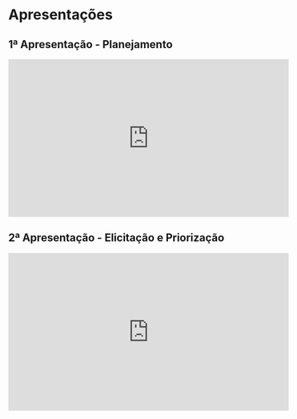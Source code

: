 # Apresentações

## 1ª Apresentação - Planejamento

<iframe width="560" height="315" src="https://www.youtube.com/embed/WswuPzW5O58" title="YouTube video player" frameborder="0" allow="accelerometer; autoplay; clipboard-write; encrypted-media; gyroscope; picture-in-picture" allowfullscreen></iframe>

## 2ª Apresentação - Elicitação e Priorização

<iframe width="560" height="315" src="https://www.youtube.com/embed/8w_sGtIQhcI" title="YouTube video player" frameborder="0" allow="accelerometer; autoplay; clipboard-write; encrypted-media; gyroscope; picture-in-picture" allowfullscreen></iframe>